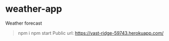 # weather-app
Weather forecast
> npm i
> npm start
> Public url: https://vast-ridge-59743.herokuapp.com/


